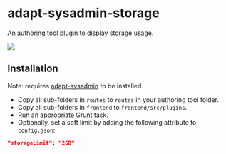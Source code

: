 # adapt-sysadmin-storage

An authoring tool plugin to display storage usage.

![](https://user-images.githubusercontent.com/922987/62214165-6870be00-b39c-11e9-8f77-78b463b1f4c6.png)

## Installation

Note: requires [adapt-sysadmin](https://github.com/taylortom/adapt-sysadmin) to be installed.

* Copy all sub-folders in `routes` to `routes` in your authoring tool folder.
* Copy all sub-folders in `frontend` to `frontend/src/plugins`.
* Run an appropriate Grunt task.
* Optionally, set a soft limit by adding the following attribute to `config.json`:
```json
"storageLimit": "2GB"
```
